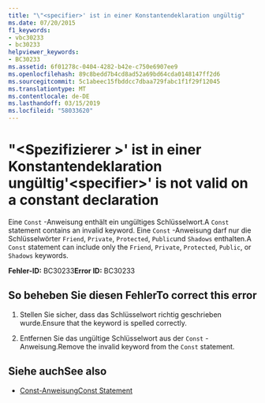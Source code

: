 ```yaml
---
title: "\"<specifier>' ist in einer Konstantendeklaration ungültig"
ms.date: 07/20/2015
f1_keywords:
- vbc30233
- bc30233
helpviewer_keywords:
- BC30233
ms.assetid: 6f01278c-0404-4282-b42e-c750e6907ee9
ms.openlocfilehash: 89c8bedd7b4cd8ad52a69bd64cda0148147ff2d6
ms.sourcegitcommit: 5c1abeec15fbddcc7dbaa729fabc1f1f29f12045
ms.translationtype: MT
ms.contentlocale: de-DE
ms.lasthandoff: 03/15/2019
ms.locfileid: "58033620"
---
```

# <a name="specifier-is-not-valid-on-a-constant-declaration"></a><span data-ttu-id="20198-102">"\<Spezifizierer >' ist in einer Konstantendeklaration ungültig</span><span class="sxs-lookup"><span data-stu-id="20198-102">'\<specifier>' is not valid on a constant declaration</span></span>
<span data-ttu-id="20198-103">Eine `Const` -Anweisung enthält ein ungültiges Schlüsselwort.</span><span class="sxs-lookup"><span data-stu-id="20198-103">A `Const` statement contains an invalid keyword.</span></span> <span data-ttu-id="20198-104">Eine `Const` -Anweisung darf nur die Schlüsselwörter `Friend`, `Private`, `Protected`, `Public`und `Shadows` enthalten.</span><span class="sxs-lookup"><span data-stu-id="20198-104">A `Const` statement can include only the `Friend`, `Private`, `Protected`, `Public`, or `Shadows` keywords.</span></span>  
  
 <span data-ttu-id="20198-105">**Fehler-ID:** BC30233</span><span class="sxs-lookup"><span data-stu-id="20198-105">**Error ID:** BC30233</span></span>  
  
## <a name="to-correct-this-error"></a><span data-ttu-id="20198-106">So beheben Sie diesen Fehler</span><span class="sxs-lookup"><span data-stu-id="20198-106">To correct this error</span></span>  
  
1.  <span data-ttu-id="20198-107">Stellen Sie sicher, dass das Schlüsselwort richtig geschrieben wurde.</span><span class="sxs-lookup"><span data-stu-id="20198-107">Ensure that the keyword is spelled correctly.</span></span>  
  
2.  <span data-ttu-id="20198-108">Entfernen Sie das ungültige Schlüsselwort aus der `Const` -Anweisung.</span><span class="sxs-lookup"><span data-stu-id="20198-108">Remove the invalid keyword from the `Const` statement.</span></span>  
  
## <a name="see-also"></a><span data-ttu-id="20198-109">Siehe auch</span><span class="sxs-lookup"><span data-stu-id="20198-109">See also</span></span>

- [<span data-ttu-id="20198-110">Const-Anweisung</span><span class="sxs-lookup"><span data-stu-id="20198-110">Const Statement</span></span>](../../visual-basic/language-reference/statements/const-statement.md)
